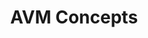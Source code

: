 ---
title: AVM Concepts
description: Contract fundamentals is a set of concepts and examples documented to help you navigate smart contract development.
---